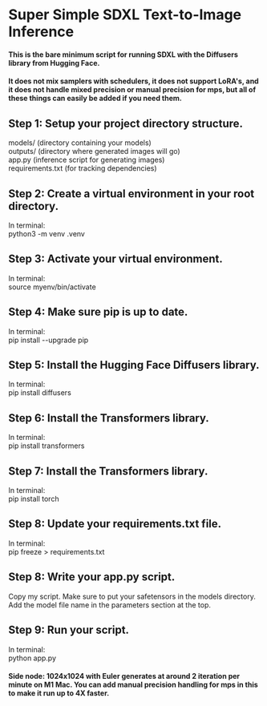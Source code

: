# Super Simple SDXL Text-to-Image Inference
#### This is the bare minimum script for running SDXL with the Diffusers library from Hugging Face.
#### It does not mix samplers with schedulers, it does not support LoRA's, and it does not handle mixed precision or manual precision for mps, but all of these things can easily be added if you need them.

## Step 1: Setup your project directory structure.
models/ (directory containing your models)  
outputs/ (directory where generated images will go)  
app.py (inference script for generating images)  
requirements.txt (for tracking dependencies)

## Step 2: Create a virtual environment in your root directory.
In terminal:  
python3 -m venv .venv


## Step 3: Activate your virtual environment.
In terminal:  
source myenv/bin/activate


## Step 4: Make sure pip is up to date.
In terminal:  
pip install --upgrade pip


## Step 5: Install the Hugging Face Diffusers library.
In terminal:  
pip install diffusers


## Step 6: Install the Transformers library.
In terminal:  
pip install transformers


## Step 7: Install the Transformers library.
In terminal:  
pip install torch


## Step 8: Update your requirements.txt file.
In terminal:  
pip freeze > requirements.txt


## Step 8: Write your app.py script.
Copy my script. Make sure to put your safetensors in the models directory.  
Add the model file name in the parameters section at the top.

## Step 9: Run your script.
In terminal:  
python app.py

#### Side node: 1024x1024 with Euler generates at around 2 iteration per minute on M1 Mac. You can add manual precision handling for mps in this to make it run up to 4X faster.
